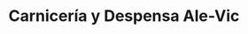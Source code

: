 ---
title: "Carnicería y Despensa Ale-Vic"
url: /lincoln/carniceria-y-despensa-ale-vic/
shop: carnicero
---